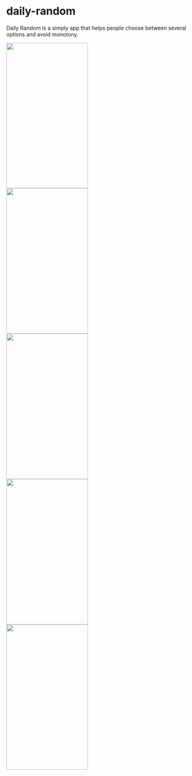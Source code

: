# daily-random
Daily Random is a simply app that helps people choose between several options and avoid monotony.

<img src="https://drive.google.com/uc?export=show&id=0B4OiSH6yxBpxNU9wcnJmM0R3X0k" width="216" height="384" />
<br>
<img src="https://drive.google.com/uc?export=show&id=0B4OiSH6yxBpxYlZHOUJGN242eGs" width="216" height="384" />
<br>
<img src="https://drive.google.com/uc?export=show&id=0B4OiSH6yxBpxcHJDUl9kakxuemc" width="216" height="384" />
<br>
<img src="https://drive.google.com/uc?export=show&id=0B4OiSH6yxBpxTjJMeWw0RUtsZms" width="216" height="384" />
<br>
<img src="https://drive.google.com/uc?export=show&id=0B4OiSH6yxBpxSnZQMHRmTEw1ZDg" width="216" height="384" />
